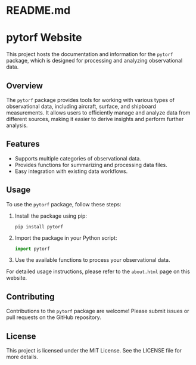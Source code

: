 # README.md

# pytorf Website

This project hosts the documentation and information for the `pytorf` package, which is designed for processing and analyzing observational data.

## Overview

The `pytorf` package provides tools for working with various types of observational data, including aircraft, surface, and shipboard measurements. It allows users to efficiently manage and analyze data from different sources, making it easier to derive insights and perform further analysis.

## Features

- Supports multiple categories of observational data.
- Provides functions for summarizing and processing data files.
- Easy integration with existing data workflows.

## Usage

To use the `pytorf` package, follow these steps:

1. Install the package using pip:
   ```
   pip install pytorf
   ```

2. Import the package in your Python script:
   ```python
   import pytorf
   ```

3. Use the available functions to process your observational data.

For detailed usage instructions, please refer to the `about.html` page on this website.

## Contributing

Contributions to the `pytorf` package are welcome! Please submit issues or pull requests on the GitHub repository.

## License

This project is licensed under the MIT License. See the LICENSE file for more details.